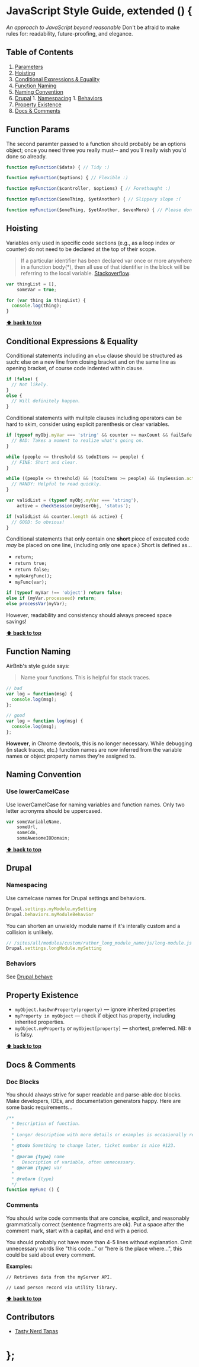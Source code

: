 # JavaScript Style Guide, extended () {

*An approach to JavaScript beyond reasonable*
Don't be afraid to make rules for: readability, future-proofing, and elegance.

## Table of Contents

  1. [Parameters](#function-params)
  1. [Hoisting](#hoisting)
  1. [Conditional Expressions & Equality](#conditional-expressions--equality)
  1. [Function Naming](#function-naming)
  1. [Naming Convention](#naming-convention)
  1. [Drupal](#drupal)
    1. [Namespacing](#namespacing)
    1. [Behaviors](#behaviors)
  1. [Property Existence](#property-existence)
  1. [Docs & Comments](#docs-comments)


## Function Params

The second paramter passed to a function should probably be an options object; once you need three you really must-- and you'll really wish you'd done so already.

```javascript
function myFunction($data) { // Tidy :)

function myFunction($options) { // Flexible :)

function myFunction($controller, $options) { // Forethought :)

function myFunction($oneThing, $yetAnother) { // Slippery slope :(

function myFunction($oneThing, $yetAnother, $evenMore) { // Please don't
```


## Hoisting

Variables only used in specific code sections (e.g., as a loop index or counter) do not need to be declared at the top of their scope.

> If a particular identifier has been declared var once or more anywhere in a function body(*), then all use of that identifier in the block will be referring to the local variable.
> [Stackoverflow](http://stackoverflow.com/a/3685090/417839).

```javascript
var thingList = [],
    someVar = true;

for (var thing in thingList) {
  console.log(thing);
}
```

**[⬆ back to top](#table-of-contents)**


## Conditional Expressions & Equality

Conditional statements including an `else` clause should be structured as such: else on a new line from closing bracket and on the same line as opening bracket, of course code indented within clause.

```javascript
if (false) {
  // Not likely.
}
else {
  // Will definitely happen.
}
```

Conditional statements with mulitple clauses including operators can be hard to skim, consider using explicit parenthesis or clear variables.

```javascript
if (typeof myObj.myVar === 'string' && counter >= maxCount && failSafe !== true) {
  // BAD: Takes a moment to realize what's going on.
}
```

```javascript
while (people <= threshold && todoItems >= people) {
  // FINE: Short and clear.
}
```

```javascript
while ((people <= threshold) && (todoItems >= people) && (mySession.active === true)) {
  // HANDY: Helpful to read quickly.
}
```

```javascript
var validList = (typeof myObj.myVar === 'string'),
    active = checkSession(myUserObj, 'status');

if (validList && counter.length && active) {
  // GOOD: So obvious!
}
```

Conditional statements that only contain one **short** piece of executed code *may* be placed on one line, (including only one space.) Short is defined as...

- `return;`
- `return true;`
- `return false;`
- `myNoArgFunc();`
- `myFunc(var);`

```javascript
if (typeof myVar !== 'object') return false;
else if (myVar.processeed) return;
else processVar(myVar);
```

However, readability and consistency should always preceed space savings!

**[⬆ back to top](#table-of-contents)**

## Function Naming

AirBnb's style guide says:

> Name your functions. This is helpful for stack traces.

```javascript
// bad
var log = function(msg) {
  console.log(msg);
};

// good
var log = function log(msg) {
  console.log(msg);
};
```

**However**, in Chrome devtools, this is no longer necessary. While debugging (in stack traces, etc.) function names are now inferred from the variable names or object property names they're assigned to.

## Naming Convention

### Use lowerCamelCase

Use lowerCamelCase for naming variables and function names. Only two letter acronyms should be uppercased.

```javascript
var someVariableName,
    someUrl,
    someCdn,
    someAwesomeIODomain;
```

**[⬆ back to top](#table-of-contents)**


## Drupal

### Namespacing
Use camelcase names for Drupal settings and behaviors.
```javascript
Drupal.settings.myModule.mySetting
Drupal.behaviors.myModuleBehavior
```

You can shorten an unwieldy module name if it's interally custom and a collision is unlikely.
```javascript
// /sites/all/modules/custom/rather_long_module_name/js/long-module.js
Drupal.settings.longModule.mySetting
```

### Behaviors
See [Drupal.behave](https://github.com/tableau-mkt/behave)


## Property Existence

- `myObject.hasOwnProperty(property)` — ignore inherited properties
- `myProperty in myObject` — check if object has property, including inherited properties.
- `myObject.myProperty` or `myObject[property]` — shortest, preferred. NB: `0` is falsy.

**[⬆ back to top](#table-of-contents)**


## Docs & Comments

### Doc Blocks
You should always strive for super readable and parse-able doc blocks. Make developers, IDEs, and documentation generators happy.  Here are some basic requirements...
```javascript
/**
  * Description of function.
  *
  * Longer description with more details or examples is occasionally required.
  *
  * @todo Something to change later, ticket number is nice #123.
  *
  * @param {type} name
  *   Description of variable, often unnecessary.
  * @param {type} var
  *
  * @return {type}
  */
function myFunc () {
```

### Comments
You should write code comments that are concise, explicit, and reasonably grammatically correct (sentence fragments are ok).  Put a space after the comment mark, start with a capital, and end with a period.

You should probably not have more than 4-5 lines without explanation. Omit unnecessary words like "this code..." or "here is the place where...", this could be said about every comment.

**Examples:**

`// Retrieves data from the myServer API.`

`// Load person record via utility library.`

**[⬆ back to top](#table-of-contents)**

## Contributors

  - [Tasty Nerd Tapas](https://twitter.com/nerdtapas)

# };
